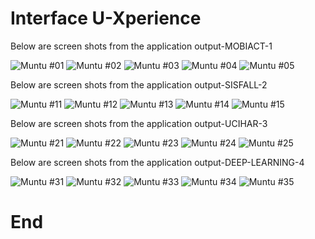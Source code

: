 # Interface U-Xperience

Below are screen shots from the application output-MOBIACT-1   

![ Muntu #01 ](https://github.com/LINOSNCHENA/Book-Chapter-June-2022/blob/master/uXViews/A1.png)
![ Muntu #02 ](https://github.com/LINOSNCHENA/Book-Chapter-June-2022/blob/master/uXViews/A2.png)
![ Muntu #03 ](https://github.com/LINOSNCHENA/Book-Chapter-June-2022/blob/master/uXViews/A3.png)
![ Muntu #04 ](https://github.com/LINOSNCHENA/Book-Chapter-June-2022/blob/master/uXViews/A4.png)
![ Muntu #05 ](https://github.com/LINOSNCHENA/Book-Chapter-June-2022/blob/master/uXViews/A5.png)

Below are screen shots from the application output-SISFALL-2

![ Muntu #11 ](https://github.com/LINOSNCHENA/Book-Chapter-June-2022/blob/master/uXViews/B1.png)
![ Muntu #12 ](https://github.com/LINOSNCHENA/Book-Chapter-June-2022/blob/master/uXViews/B2.png)
![ Muntu #13 ](https://github.com/LINOSNCHENA/Book-Chapter-June-2022/blob/master/uXViews/B3.png)
![ Muntu #14 ](https://github.com/LINOSNCHENA/Book-Chapter-June-2022/blob/master/uXViews/B4.png)
![ Muntu #15 ](https://github.com/LINOSNCHENA/Book-Chapter-June-2022/blob/master/uXViews/B5.png)


Below are screen shots from the application output-UCIHAR-3

![ Muntu #21 ](https://github.com/LINOSNCHENA/Book-Chapter-June-2022/blob/master/uXViews/C1.png)
![ Muntu #22 ](https://github.com/LINOSNCHENA/Book-Chapter-June-2022/blob/master/uXViews/C2.png)
![ Muntu #23 ](https://github.com/LINOSNCHENA/Book-Chapter-June-2022/blob/master/uXViews/C3.png)
![ Muntu #24 ](https://github.com/LINOSNCHENA/Book-Chapter-June-2022/blob/master/uXViews/C4.png)
![ Muntu #25 ](https://github.com/LINOSNCHENA/Book-Chapter-June-2022/blob/master/uXViews/C5.png)




Below are screen shots from the application output-DEEP-LEARNING-4

![ Muntu #31 ](https://github.com/LINOSNCHENA/Book-Chapter-June-2022/blob/master/uXViews/C1.png)
![ Muntu #32 ](https://github.com/LINOSNCHENA/Book-Chapter-June-2022/blob/master/uXViews/C2.png)
![ Muntu #33 ](https://github.com/LINOSNCHENA/Book-Chapter-June-2022/blob/master/uXViews/C3.png)
![ Muntu #34 ](https://github.com/LINOSNCHENA/Book-Chapter-June-2022/blob/master/uXViews/C4.png)
![ Muntu #35 ](https://github.com/LINOSNCHENA/Book-Chapter-June-2022/blob/master/uXViews/C5.png)



# End
